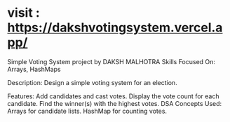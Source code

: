 # visit : https://dakshvotingsystem.vercel.app/

Simple Voting System project by DAKSH MALHOTRA
Skills Focused On: Arrays, HashMaps

Description:
Design a simple voting system for an election.

Features:
Add candidates and cast votes.
Display the vote count for each candidate.
Find the winner(s) with the highest votes.
DSA Concepts Used:
Arrays for candidate lists.
HashMap for counting votes.

